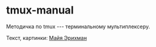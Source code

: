 # tmux-manual

Методичка по tmux --- терминальному мультиплексеру. 

Текст, картинки: [Майя Эрихман](https://vk.com/maykasabra)

